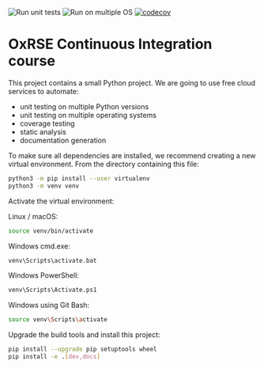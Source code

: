 ![Run unit tests](https://github.com/jkrol8/ci-course/workflows/Run%20unit%20tests/badge.svg)
![Run on multiple OS](https://github.com/jkrol8/ci-course/workflows/Run%20on%20multiple%20OS/badge.svg)
[![codecov](https://codecov.io/gh/jkrol8/ci-course/branch/main/graph/badge.svg?token=6EK5KCFRPS)](undefined)
# OxRSE Continuous Integration course

This project contains a small Python project. We are going to use free cloud services to automate:

- unit testing on multiple Python versions
- unit testing on multiple operating systems
- coverage testing
- static analysis
- documentation generation

To make sure all dependencies are installed, we recommend creating a new virtual environment.
From the directory containing this file:

```bash
python3 -m pip install --user virtualenv
python3 -m venv venv
```

Activate the virtual environment:

Linux / macOS:
```bash
source venv/bin/activate
```

Windows cmd.exe:
```bash
venv\Scripts\activate.bat
```

Windows PowerShell:
```bash
venv\Scripts\Activate.ps1
```

Windows using Git Bash:
```bash
source venv\Scripts\activate
```

Upgrade the build tools and install this project:

```bash
pip install --upgrade pip setuptools wheel
pip install -e .[dev,docs]
```
